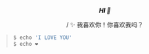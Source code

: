 <div align="center">

**_<p>HI 🙋</p>_** / ✨ 我喜欢你！你喜欢我吗？

</div>

> ```bash
> $ echo 'I LOVE YOU'
> $ echo ❤
